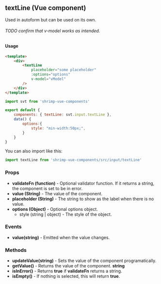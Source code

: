 ## textLine (Vue component)

Used in autoform but can be used on its own.
###### TODO confirm that v-model works as intended.

#### Usage
```html
<template>
	<div>
		<textLine
			placeholder="some placeholder"
			:options="options"
			v-model="vModel"
		/>
	</div>
</template>
```

```javascript
import svt from 'shrimp-vue-components'

export default {
	components: { textLine: svt.input.textLine },
	data() {
		options:{
			style: "min-width:50px;",
		}
	}
}


```

You can also import like this:
```javascript
import textLine from 'shrimp-vue-components/src/input/textLine'
```

### Props
- **validateFn (function)** - Optional validator function. If it returns a string, the component is set to be in error.
- **value (String)** - The value of the component.
- **placeholder (String)** - The string to show as the label when there is no value.
- **options (Object)** - Optional options object. 
	- style (string | object) - The style of the object.

### Events
- **value(string)** - Emitted when the value changes.

### Methods
- **updateValue(string)** - Sets the value of the component programatically.
- **getValue()** - Returns the value of the component. **string**
- **isInError()** - Returns **true** if **validateFn** returns a string.
- **isEmpty()** - If nothing is selected, this will return **true**.


